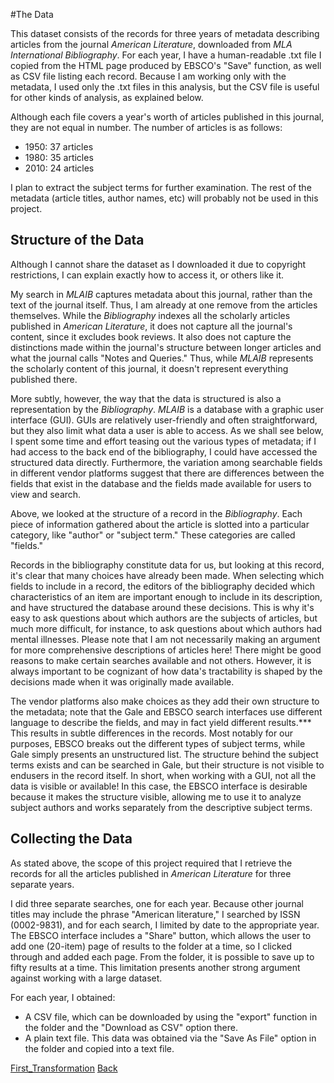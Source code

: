 #The Data

This dataset consists of the records for three years of metadata describing articles from the journal _American Literature_, downloaded from _MLA International Bibliography_. For each year, I have a human-readable .txt file I copied from the HTML page produced by EBSCO's "Save" function, as well as CSV file listing each record. Because I am working only with the metadata, I used only the .txt files in this analysis, but the CSV file is useful for other kinds of analysis, as explained below.

Although each file covers a year's worth of articles published in this journal, they are not equal in number.  The number of articles is as follows:
* 1950: 37 articles
* 1980: 35 articles
* 2010: 24 articles

I plan to extract the subject terms for further examination.  The rest of the metadata (article titles, author names, etc) will probably not be used in this project.

## Structure of the Data

Although I cannot share the dataset as I downloaded it due to copyright restrictions, I can explain exactly how to access it, or others like it. 

My search in _MLAIB_ captures metadata about this journal, rather than the text of the journal itself. Thus, I am already at one remove from the articles themselves.  While the _Bibliography_ indexes all the scholarly articles published in _American Literature_, it does not capture all the journal's content, since it excludes book reviews. It also does not capture the distinctions made within the journal's structure between longer articles and what the journal calls "Notes and Queries." Thus, while _MLAIB_ represents the scholarly content of this journal, it doesn't represent everything published there. 

More subtly, however, the way that the data is structured is also a representation by the _Bibliography_. _MLAIB_ is a database with a graphic user interface (GUI). GUIs are relatively user-friendly and often straightforward, but they also limit what data a user is able to access. As we shall see below, I spent some time and effort teasing out the various types of metadata; if I had access to the back end of the bibliography, I could have accessed the structured data directly. Furthermore, the variation among searchable fields in different vendor platforms suggest that there are differences between the fields that exist in the database and the fields made available for users to view and search. 

Above, we looked at the structure of a record in the _Bibliography_.  Each piece of information gathered about the article is slotted into a particular category, like "author" or "subject term."  These categories are called "fields." 

Records in the bibliography constitute data for us, but looking at this record, it's clear that many choices have already been made.  When selecting which fields to include in a record, the editors of the bibliography decided which characteristics of an item are important enough to include in its description, and have structured the database around these decisions. This is why it's easy to ask questions about which authors are the subjects of articles, but much more difficult, for instance, to ask questions about which authors had mental illnesses. Please note that I am not necessarily making an argument for more comprehensive descriptions of articles here! There might be good reasons to make certain searches available and not others. However, it is always important to be cognizant of how data's tractability is shaped by the decisions made when it was originally made available. 

The vendor platforms also make choices as they add their own structure to the metadata; note that the Gale and EBSCO search interfaces use different language to describe the fields, and may in fact yield different results.*** This results in subtle differences in the records. Most notably for our purposes, EBSCO breaks out the different types of subject terms, while Gale simply presents an unstructured list. The structure behind the subject terms exists and can be searched in Gale, but their structure is not visible to endusers in the record itself. In short, when working with a GUI, not all the data is visible or available! In this case, the EBSCO  interface is desirable because it makes the structure visible, allowing me to use it to analyze subject authors and works separately from the descriptive subject terms. 

## Collecting the Data

As stated above, the scope of this project required that I retrieve the records for all the articles published in _American Literature_ for three separate years. 

I did three separate searches, one for each year. Because other journal titles may include the phrase "American literature," I searched by ISSN (0002-9831), and for each search, I limited by date to the appropriate year.  The EBSCO interface includes a "Share" button, which allows the user to add one (20-item) page of results to the folder at a time, so I clicked through and added each page.  From the folder, it is possible to save up to fifty results at a time. This limitation presents another strong argument against working with a large dataset.   

For each year, I obtained:

* A CSV file, which can be downloaded by using the "export" function in the folder and the "Download as CSV" option there.
* A plain text file. This data was obtained via the "Save As File" option in the folder and copied into a text file.

[First_Transformation](Transform_Stage_1.md)
[Back](introduction.md)